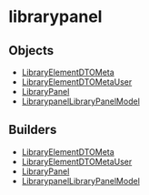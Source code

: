 # librarypanel

## Objects

 * <span class="badge object-type-class"></span> [LibraryElementDTOMeta](./object-LibraryElementDTOMeta.md)
 * <span class="badge object-type-class"></span> [LibraryElementDTOMetaUser](./object-LibraryElementDTOMetaUser.md)
 * <span class="badge object-type-class"></span> [LibraryPanel](./object-LibraryPanel.md)
 * <span class="badge object-type-class"></span> [LibrarypanelLibraryPanelModel](./object-LibrarypanelLibraryPanelModel.md)
## Builders

 * <span class="badge builder"></span> [LibraryElementDTOMeta](./builder-LibraryElementDTOMeta.md)
 * <span class="badge builder"></span> [LibraryElementDTOMetaUser](./builder-LibraryElementDTOMetaUser.md)
 * <span class="badge builder"></span> [LibraryPanel](./builder-LibraryPanel.md)
 * <span class="badge builder"></span> [LibrarypanelLibraryPanelModel](./builder-LibrarypanelLibraryPanelModel.md)
